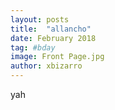 ```yaml
---
layout: posts
title:  "allancho"
date: February 2018
tag: #bday
image: Front Page.jpg
author: xbizarro
---
```


yah
